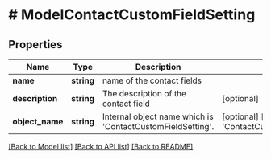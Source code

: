 # # ModelContactCustomFieldSetting

## Properties

Name | Type | Description | Notes
------------ | ------------- | ------------- | -------------
**name** | **string** | name of the contact fields |
**description** | **string** | The description of the contact field | [optional]
**object_name** | **string** | Internal object name which is &#39;ContactCustomFieldSetting&#39;. | [optional] [default to 'ContactCustomFieldSetting']

[[Back to Model list]](../../README.md#models) [[Back to API list]](../../README.md#endpoints) [[Back to README]](../../README.md)
